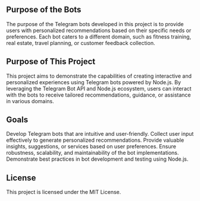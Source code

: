 ## Purpose of the Bots
The purpose of the Telegram bots developed in this project is to provide users with personalized recommendations based on their specific needs or preferences. Each bot caters to a different domain, such as fitness training, real estate, travel planning, or customer feedback collection.

## Purpose of This Project
This project aims to demonstrate the capabilities of creating interactive and personalized experiences using Telegram bots powered by Node.js. By leveraging the Telegram Bot API and Node.js ecosystem, users can interact with the bots to receive tailored recommendations, guidance, or assistance in various domains.

## Goals
Develop Telegram bots that are intuitive and user-friendly.
Collect user input effectively to generate personalized recommendations.
Provide valuable insights, suggestions, or services based on user preferences.
Ensure robustness, scalability, and maintainability of the bot implementations.
Demonstrate best practices in bot development and testing using Node.js.

## License
This project is licensed under the MIT License.
